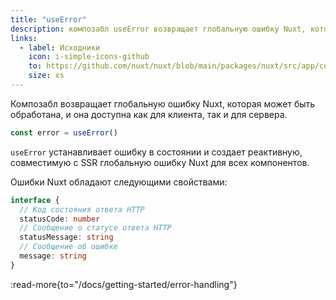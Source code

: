 ```yaml
---
title: "useError"
description: композабл useError возвращает глобальную ошибку Nuxt, которая может быть обработана.
links:
  - label: Исходники
    icon: i-simple-icons-github
    to: https://github.com/nuxt/nuxt/blob/main/packages/nuxt/src/app/composables/error.ts
    size: xs
---
```


Композабл возвращает глобальную ошибку Nuxt, которая может быть обработана, и она доступна как для клиента, так и для сервера.

```ts
const error = useError()
```

`useError` устанавливает ошибку в состоянии и создает реактивную, совместимую с SSR глобальную ошибку Nuxt для всех компонентов.

Ошибки Nuxt обладают следующими свойствами:

```ts
interface {
  // Код состояния ответа HTTP
  statusCode: number
  // Сообщение о статусе ответа HTTP
  statusMessage: string
  // Сообщение об ошибке
  message: string
}
```

:read-more{to="/docs/getting-started/error-handling"}
